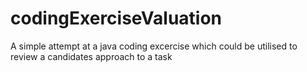 # codingExerciseValuation
A simple attempt at a java coding excercise which could be utilised to review a candidates approach to a task
